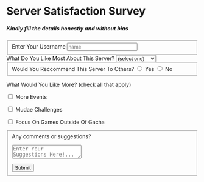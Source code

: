 <!DOCTYPE html>
<html lang="en">
  <head>
  <meta charset="UTF-8">
  <title>Server Satisfaction Survey</title>
    <link rel="stylesheet" href="styles.css" />
</head>
<body>
<h1 id="title">Server Satisfaction Survey</h1>
<h5>Kindly fill the details honestly and without bias</h5>
  <form id="survey-form" method="post" action='https://survey-form'>
  <div class="form">
<fieldset>
  <label>Enter Your Username</label>
 <label id="name-label" for="name"> <input type="text" id="name" name="name" placeholder="name" required /></label>

</fieldset>
<label for="dropdown">What Do You Like Most About This Server?
<select id="dropdown" name="dropdown">
 <option value="">(select one)</option>
<option value="1">Community</option>
<option value="2">Game Guides</option>
<option value="3">Events</option>
<option value="4">Other</option>
</select>
  </label>
  <fieldset>
<label> Would You Reccommend This Server To Others?</label> 
<label for="Yes"><input value="Yes"  name="radio-group"  type="radio" class="inline"/> Yes</lable>
<label for="No"><input value="No"  name="radio-group"  type="radio" class="inline"/> No</lable>
</fieldset>

<label for="checkbox"> What Would You Like More? (check all that apply)</label>

<p> <label><input value="More Events" name="More Events"  type="checkbox" class="inline"/> More Events</label>
</p> <p> <label><input value="Mudae Challenges" name="Mudae Challenges"  type="checkbox" class="inline"/> Mudae Challenges</label></p>
<p> <label><input value="Gacha" name="Gacha"  type="checkbox" class="inline"/> Focus On Games Outside Of Gacha</label>
</p> 
<fieldset>
       <label>Any comments or suggestions? <p>
         <textarea placeholder="Enter Your Suggestions Here!..."></textarea>
       </label></p>
       <button id="submit">Submit</button>
    </fieldset>
    </main>
    </div>

</body>
</html>
